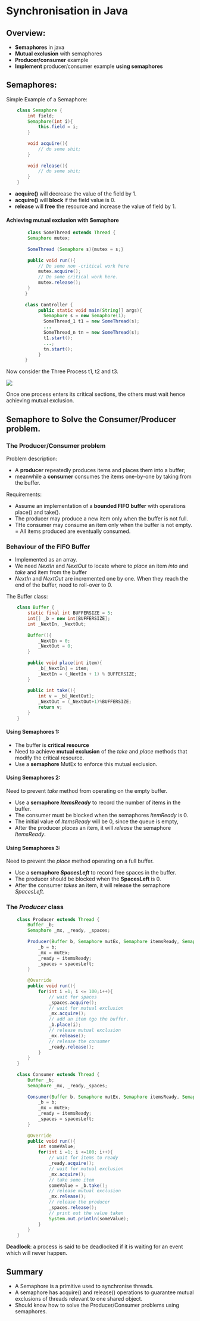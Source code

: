 # Synchronisation in Java

## Overview:

- **Semaphores** in java
- **Mutual exclusion** with semaphores
- **Producer/consumer** example
- **Implement** producer/consumer example **using semaphores**

## Semaphores:

Simple Example of a Semaphore:
```java
    class Semaphore {
        int field;
        Semaphore(int i){
            this.field = i;
        }
        
        void acquire(){
            // do some shit;
        }
        
        void release(){
            // do some shit;
        }
    }
```
- **acquire()** will decrease the value of the field by 1.
- **acquire()** will **block** if the field value is 0.
- **release** will **free** the resource and increase the value of field by 1.


#### Achieving mutual exclusion with Semaphore

```java
        class SomeThread extends Thread {
        Semaphore mutex;
        
        SomeThread (Semaphore s){mutex = s;}
        
        public void run(){
            // Do some non -critical work here      
            mutex.acquire();
            // Do some critical work here.     
            mutex.release();
        }
       }
       
       class Controller {
            public static void main(String[] args){
              Semaphore s = new Semaphore(1);
              SomeThread_1 t1 = new SomeThread(s);
              ... 
              SomeThread_n tn = new SomeThread(s);
              t1.start();
              ...;
              tn.start();
            }
       }
```

Now consider the Three Process t1, t2 and t3.

![](https://i.imgur.com/q7ckg6i.png)

Once one process enters its critical sections, the others must wait hence achieving mutual exclusion.

## Semaphore to Solve the Consumer/Producer problem.

### The Producer/Consumer problem

Problem description:
- A **producer** repeatedly produces items and places them into a buffer;
- meanwhile a **consumer** consumes the items one-by-one by taking from the buffer.

Requirements:
- Assume an implementation of a **bounded FIFO buffer** with operations place() and take(). 
- The producer may produce a new item only when the buffer is not full.
- THe consumer may consume an item only when the buffer is not empty.
= All items produced are eventually consumed.

### Behaviour of the FIFO Buffer

- Implemented as an array.
- We need *NextIn* and *NextOut* to locate where to *place* an item *into* and *take* and item from the buffer
- *NextIn* and *NextOut* are incremented one by one. When they reach the end of the buffer, need to roll-over to 0.

The Buffer class:

```java
    class Buffer { 
        static final int BUFFERSIZE = 5;
        int[] _b = new int[BUFFERSIZE];
        int _NextIn, _NextOut;
        
        Buffer(){
            _NextIn = 0;
            _NextOut = 0;
        }
        
        public void place(int item){
            _b[_NextIn] = item;
            _NextIn = (_NextIn + 1) % BUFFERSIZE;
        }
        
        public int take(){
            int v = _b[_NextOut];
            _NextOut = (_NextOut+1)%BUFFERSIZE;
            return v;
        }
    }
```

#### Using Semaphores 1:

- The buffer is **critical resource**
- Need to achieve **mutual exclusion** of the *take* and *place* methods that modify the critical resource.
- Use a **semaphore** MutEx to enforce this mutual exclusion.

#### Using Semaphores 2:

Need to prevent *take* method from operating on the empty buffer.

- Use a **semaphore *ItemsReady*** to record the number of items in the buffer.
- The consumer must be blocked when the semaphores *ItemReady* is 0.
- The initial value of *ItemsReady* will be 0, since the queue is empty,
- After the producer *places* an item, it will *release* the semaphore *ItemsReady*.

#### Using Semaphores 3:

Need to prevent the *place* method operating on a full buffer.

- Use a **semaphore *SpacesLeft*** to record free spaces in the buffer.
- The producer should be blocked when the **SpacesLeft** is 0.
- After the consumer *takes* an item, it will release the semaphore *SpacesLeft*.

### The *Producer* class

```java
    class Producer extends Thread {
        Buffer _b;
        Semaphore _mx, _ready, _spaces;
        
        Producer(Buffer b, Semaphore mutEx, Semaphore itemsReady, Semaphore spacesLeft){
            _b = b;
            _mx = mutEx;
            _ready = itemsReady;
            _spaces = spacesLeft;
        }
        
        @Override
        public void run(){
            for(int i =1; i <= 100;i++){
                // wait for spaces
                _spaces.acquire();
                // wait for mutual exclusion
                _mx.acquire();
                // add an item tgo the buffer.
                _b.place(i);
                // release mutual exclusion
                _mx.release();
                // release the consumer
                _ready.release();
            }
        }
    }
    
    class Consumer extends Thread {
        Buffer _b;
        Semaphore _mx, _ready,_spaces;
        
        Consumer(Buffer b, Semaphore mutEx, Semaphore itemsReady, Semaphore spacesLeft){
            _b = b;
            _mx = mutEx;
            _ready = itemsReady;
            _spaces = spacesLeft;
        }
        
        @Override
        public void run(){
            int someValue;
            for(int i =1; i <=100; i++){
                // wait for items to ready
                _ready.acquire();
                // wait for mutual exclusion
                _mx.acquire();
                // take some item
                someValue = _b.take();
                // release mutual exclusion
                _mx.release();
                // release the producer
                _spaces.release();
                // print out the value taken
                System.out.println(someValue);
            }
        }
    }
```

**Deadlock**: a process is said to be deadlocked if it is waiting for an event which will never happen.

## Summary

- A Semaphore is a primitive used to synchronise threads.
- A semaphore has acquire() and release() operations to guarantee mutual exclusions of threads relevant to one shared object.
- Should know how to solve the Producer/Consumer problems using semaphores.